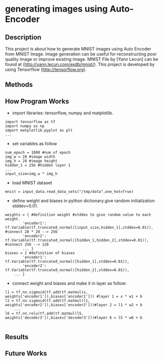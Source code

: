 # generating images using Auto-Encoder
## Description ##
This project is about how to generate MNIST images using Auto Encoder from MNIST Image.
Image generation can be useful for reconstructing poor quality image or improve existing image.
MNIST File by [Yann Lecun] can be found at (http://yann.lecun.com/exdb/mnist/).
This project is developed by using Tensorflow (http://tensorflow.org).

## Methods ##

## How Program Works ##
- import libraries: tensorflow, numpy and matplotlib.
```
import tensorflow as tf
import numpy as np
import matplotlib.pyplot as plt
...
```
- set variables as follow
```
num_epoch = 1000 #num of epoch
img_w = 28 #image width
img_h = 28 #image height
hidden_1 = 256 #hidden layer 1
...
input_size=img_w * img_h
```
- load MNIST dataset
```
mnist = input_data.read_data_sets("/tmp/data",one_hot=True)
```
- define weight and biases in python dictionary.give random initialization stddev=0.01.
```
weights = { #definition weight #stddev to give random value to each weight.
		'encoder1': tf.Variable(tf.truncated_normal([input_size,hidden_1],stddev=0.01)), #connect 28 * 28 --> 256
		'encoder2': tf.Variable(tf.truncated_normal([hidden_1,hidden_2],stddev=0.01)), #connect 256 --> 128
		... }
biases = { #definition of biases
		'encoder1': tf.Variable(tf.truncated_normal([hidden_1],stddev=0.01)),
		'encoder2': tf.Variable(tf.truncated_normal([hidden_2],stddev=0.01)),
    ... }
```
- connect weight and biases and make it in layer as follow:
```
l1 = tf.nn.sigmoid(tf.add(tf.matmul(x, weights['encoder1']),biases['encoder1'])) #layer 1 = x * w1 + b
l2 = tf.nn.sigmoid(tf.add(tf.matmul(l1, weights['encoder2']),biases['encoder2']))#layer 2 = l1 * w2 + b
	...
l6 = tf.nn.relu(tf.add(tf.matmul(l5, weights['decoder3']),biases['decoder3']))#layer 6 = l5 * w6 + b
	
```
## Results ##

## Future Works ##
